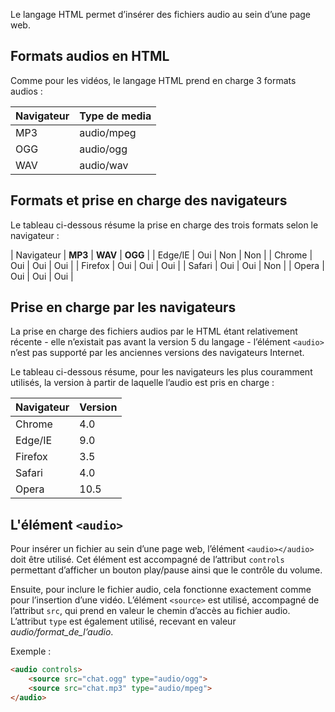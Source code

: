 Le langage HTML permet d’insérer des fichiers audio au sein d’une page web.

## Formats audios en HTML

Comme pour les vidéos, le langage HTML prend en charge 3 formats audios :

| **Navigateur** | **Type de media** |
| --- | --- |
| MP3 | audio/mpeg |
| OGG | audio/ogg |
| WAV | audio/wav |

## Formats et prise en charge des navigateurs

Le tableau ci-dessous résume la prise en charge des trois formats selon le navigateur :

| Navigateur | **MP3** | **WAV** | **OGG** |
| Edge/IE | Oui | Non | Non |
| Chrome | Oui | Oui | Oui |
| Firefox | Oui | Oui | Oui |
| Safari | Oui | Oui | Non |
| Opera | Oui | Oui | Oui |

## Prise en charge par les navigateurs

La prise en charge des fichiers audios par le HTML étant relativement récente - elle n’existait pas avant la version 5 du langage - l’élément ```<audio>``` n’est pas supporté par les anciennes versions des navigateurs Internet.

Le tableau ci-dessous résume, pour les navigateurs les plus couramment utilisés, la version à partir de laquelle l’audio est pris en charge :

| **Navigateur** | **Version** |
| --- | --- |
| Chrome | 4.0 |
| Edge/IE | 9.0 |
| Firefox | 3.5 |
| Safari | 4.0 |
| Opera | 10.5 |

## L'élément ```<audio>```

Pour insérer un fichier au sein d’une page web, l’élément ```<audio></audio>``` doit être utilisé. Cet élément est accompagné de l’attribut ```controls``` permettant d’afficher un bouton play/pause ainsi que le contrôle du volume. 

Ensuite, pour inclure le fichier audio, cela fonctionne exactement comme pour l’insertion d’une vidéo. L’élément ```<source>``` est utilisé, accompagné de l’attribut ```src```, qui prend en valeur le chemin d’accès au fichier audio. L’attribut ```type``` est également utilisé, recevant en valeur *audio/format_de_l’audio*.

Exemple :

```html
<audio controls>
    <source src="chat.ogg" type="audio/ogg">
    <source src="chat.mp3" type="audio/mpeg">
</audio>
```